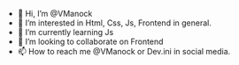 - 👋 Hi, I’m @VManock
- 👀 I’m interested in Html, Css, Js, Frontend in general. 
- 🌱 I’m currently learning Js
- 💞️ I’m looking to collaborate on Frontend
- 📫 How to reach me @VManock or Dev.ini in social media.

<!---
VManock/VManock is a ✨ special ✨ repository because its `README.md` (this file) appears on your GitHub profile.
You can click the Preview link to take a look at your changes.
--->
